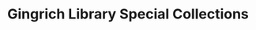 ---
layout: repo
title: "Gingrich Library Special Collections"
id: 14724
permalink: repos/14724/
---